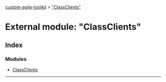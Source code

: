 [custom-agile-toolkit](../README.md) > ["ClassClients"](../modules/_classclients_.md)

# External module: "ClassClients"

## Index

### Modules

* [ClassClients](_classclients_.classclients.md)

---

